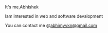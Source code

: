 It's me,Abhishek

Iam interested in web and software devalopment

You can contact me @abhimyvkn@gmail.com
